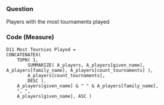 ### Question
Players with the most tournaments played

### Code (Measure)

```
D11 Most Tournies Played = 
CONCATENATEX( 
    TOPN( 1, 
        SUMMARIZE( A_players, A_players[given_name], A_players[family_name], A_players[count_tournaments] ), 
        A_players[count_tournaments], 
        DESC ), 
    A_players[given_name] & " " & A_players[family_name], 
    ", ", 
    A_players[given_name], ASC )


```
